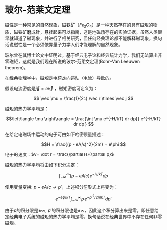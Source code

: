 # 玻尔-范莱文定理

磁性是一种常见的自然现象，磁铁矿（$Fe_3 O_4$）是一种天然存在的具有磁矩的物质，磁铁矿磨成针，悬挂起来可以指南，这是地磁场存在的实验证据。虽然人类很早就知道了磁现象，并进行了相关研究，但任何经典理论都不能解释磁现象，换句话说磁性是一个必须依靠量子力学人们才能理解的自然现象。

玻尔曾在其博士论文中证明过，基于经典电子论和经典统计力学，我们无法算出非零磁矩，这就是我们现在所说的玻尔-范莱文定理(Bohr–Van Leeuwen theorem)。

在经典物理学中，磁矩是电荷定向运动（电流）导致的。

假设电流密度是$\vec j = e \vec v$ ，磁矩密度可定义为：

$$ \vec \mu = \frac{1}{2c} \vec r \times \vec j $$

磁矩的热力学平均是：

$$\left\langle \mu \right\rangle = \frac{\int \mu e^{-H/kT} dr dp}{ e^{-H/kT} dr dp } $$

在给定电磁场中运动的电子可由如下哈密顿量描述：

$$H = \frac{(p - eA/c)^2}{2m} + e\phi $$

电子的速度：$v= \dot r = \frac{\partial H}{\partial p}$

磁矩的热力学平均将由如下积分决定：

$$\int_{-\infty}^{\infty} (p - eA/c) e^{-H/kT} dp $$

使用变量变换: $p-eA/c  \to p'$，上述积分在形式上将变为：

$$e^{-e\phi/kT} \int_{- \infty}^{\infty} p' e^{-p'^2/2mkT} dp' $$

由于$p$的积分限是$\pm \infty$, $p'$的积分限也是$\pm \infty$，因此这个积分算出来是零。即任意给定经典电子系统的磁矩的热力学平均是零。换句话说在经典世界中不存在任何非零磁矩。
